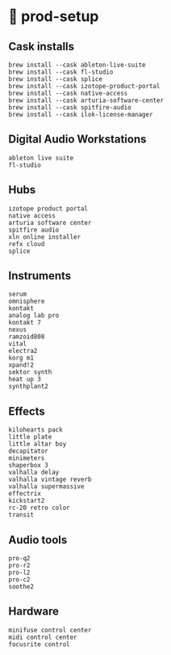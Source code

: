 # 🎹 prod-setup

## Cask installs
```
brew install --cask ableton-live-suite
brew install --cask fl-studio
brew install --cask splice
brew install --cask izotope-product-portal
brew install --cask native-access
brew install --cask arturia-software-center
brew install --cask spitfire-audio
brew install --cask ilok-license-manager
```
## Digital Audio Workstations
```
ableton live suite
fl-studio
```
## Hubs
```
izotope product portal
native access
arturia software center
spitfire audio
xln online installer
refx cloud
splice
```
## Instruments
```
serum
omnisphere
kontakt
analog lab pro
kontakt 7
nexus
ramzoid808
vital
electra2
korg m1
xpand!2
sektor synth
heat up 3
synthplant2
```
## Effects
```
kilohearts pack
little plate
little altar boy
decapitator
minimeters
shaperbox 3
valhalla delay
valhalla vintage reverb
valhalla supermassive
effectrix
kickstart2
rc-20 retro color
transit
```
## Audio tools
```
pro-q2
pro-r2
pro-l2
pro-c2
soothe2
```
## Hardware
```
minifuse control center
midi control center
focusrite control
```
